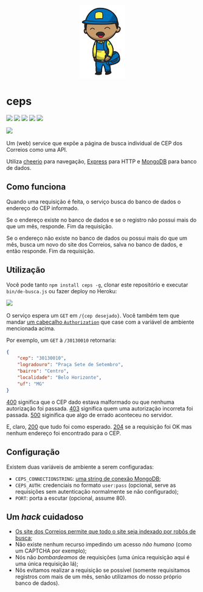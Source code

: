 <p align="center">
    <a href="#ceps">
        <img alt="logo" src="asset/logo.png">
    </a>
</p>

# ceps

[![][build-img]][build]
[![][coverage-img]][coverage]
[![][dependencies-img]][dependencies]
[![][devdependencies-img]][devdependencies]
[![][module-img]][module]

[![][npm-img]][npm]

Um (web) service que expõe a página de busca individual de CEP dos Correios como uma API.

Utiliza [cheerio] para navegação, [Express] para HTTP e [MongoDB] para banco de dados.

[build]:     https://travis-ci.org/codigonosso/ceps
[build-img]: https://travis-ci.org/codigonosso/ceps.png

[coverage]:     https://coveralls.io/r/codigonosso/ceps?branch=master
[coverage-img]: https://coveralls.io/repos/codigonosso/ceps/badge.png?branch=master

[dependencies]:     https://david-dm.org/codigonosso/ceps
[dependencies-img]: https://david-dm.org/codigonosso/ceps.png

[devdependencies]:     https://david-dm.org/codigonosso/ceps#info=devDependencies
[devdependencies-img]: https://david-dm.org/codigonosso/ceps/dev-status.png

[module]:     http://badge.fury.io/js/ceps
[module-img]: https://badge.fury.io/js/ceps.png

[npm]:     https://nodei.co/npm/ceps
[npm-img]: https://nodei.co/npm/ceps.png?mini=true

[cheerio]: https://github.com/cheeriojs/cheerio
[Express]: http://expressjs.com
[MongoDB]: http://mongodb.org

## Como funciona

Quando uma requisição é feita, o serviço busca do banco de dados o endereço do CEP informado.

Se o endereço existe no banco de dados e se o registro não possui mais do que um mês, responde.
Fim da requisição.

Se o endereço não existe no banco de dados ou possui mais do que um mês, busca um novo do site dos Correios, salva no banco de dados, e então responde.
Fim da requisição.

## Utilização

Você pode tanto `npm install ceps -g`, clonar este repositório e executar `bin/de-busca.js` ou fazer deploy no Heroku:

[![][heroku-img]][heroku]

O serviço espera um `GET` em `/{cep desejado}`.
Você também tem que mandar [um cabecalho `Authorization`] que case com a variável de ambiente mencionada acima.

Por exemplo, um `GET` à `/30130010` retornaria:

```json
{
    "cep": "30130010",
    "logradouro": "Praça Sete de Setembro",
    "bairro": "Centro",
    "localidade": "Belo Horizonte",
    "uf": "MG"
}
```

[400] significa que o CEP dado estava malformado ou que nenhuma autorização foi passada.
[403] significa quem uma autorização incorreta foi passada.
[500] siginifica que algo de errado aconteceu no servidor.

E, claro, [200] que tudo foi como esperado.
[204] se a requisição foi OK mas nenhum endereço foi encontrado para o CEP.

[um cabecalho `Authorization`]: https://en.wikipedia.org/wiki/Basic_access_authentication#Client_side

[heroku]:     https://heroku.com/deploy
[heroku-img]: https://www.herokucdn.com/deploy/button.png

[400]: http://pt.wikipedia.org/wiki/Lista_de_c%C3%B3digos_de_status_HTTP#400_Requisi.C3.A7.C3.A3o_inv.C3.A1lida
[403]: http://pt.wikipedia.org/wiki/Lista_de_c%C3%B3digos_de_status_HTTP#403_Proibido
[500]: http://pt.wikipedia.org/wiki/Lista_de_c%C3%B3digos_de_status_HTTP#500_Erro_interno_do_servidor_.28Internal_Server_Error.29

[200]: http://pt.wikipedia.org/wiki/Lista_de_c%C3%B3digos_de_status_HTTP#200_OK
[204]: http://pt.wikipedia.org/wiki/Lista_de_c%C3%B3digos_de_status_HTTP#204_Nenhum_conte.C3.BAdo

## Configuração

Existem duas variáveis de ambiente a serem configuradas:

* `CEPS_CONNECTIONSTRING`: [uma string de conexão MongoDB];
* `CEPS_AUTH`: credenciais no formato `user:pass` (opcional, serve as requisições sem autenticação normalmente se não configurado);
* `PORT`: porta a escutar (opcional, assume 80).

[uma string de conexão MongoDB]: http://docs.mongodb.org/manual/reference/connection-string

## Um *hack* cuidadoso

* [Os site dos Correios permite que todo o site seja indexado por robôs de busca][robots];
* Não existe nenhum recurso impedindo um acesso *não humano* (como um CAPTCHA por exemplo);
* Nós não *bombardeamos* de requisições (uma única requisição aqui é uma única requisição lá);
* Nõs evitamos realizar a requisição se possível (somente requisitamos registros com mais de um mês, senão utilizamos do nosso próprio banco de dados).

[robots]: http://correios.com.br/robots.txt
